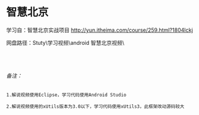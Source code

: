 # 智慧北京

学习自：智慧北京实战项目 http://yun.itheima.com/course/259.html?1804lckj

网盘路径：Stuty\学习视频\android 智慧北京视频\

<br>
<br>

###### 备注：

    1.解说视频使用Eclipse，学习代码使用Android Studio
    
    2.解说视频使用的xUtils版本为3.0以下，学习代码使用xUtils3，此框架改动源码较大
